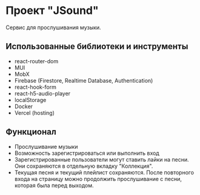 # Проект "JSound"

Сервис для прослушивания музыки.

## Использованные библиотеки и инструменты

- react-router-dom
- MUI
- MobX
- Firebase (Firestore, Realtime Database, Authentication)
- react-hook-form
- react-h5-audio-player
- localStorage
- Docker
- Vercel (hosting)

## Функционал

- Прослушивание музыки
- Возможность зарегистрироваться или выполнить вход
- Зарегистрированные пользователи могут ставить лайки на песни. Они сохраняются в отдельную вкладку "Коллекция".
- Текущая песня и текущий плейлист сохраняются. После повторного входа на страницу можно продолжить прослушивание с песни, которая была перед выходом.
